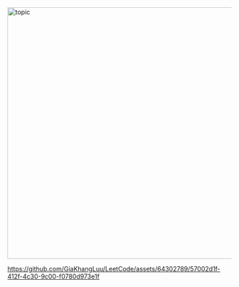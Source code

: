 <img width="565" alt="topic" src="https://github.com/GiaKhangLuu/LeetCode/assets/64302789/cd199006-113f-46e3-93c0-1a455cab3d4e">

https://github.com/GiaKhangLuu/LeetCode/assets/64302789/57002d1f-412f-4c30-9c00-f0780d973e1f

